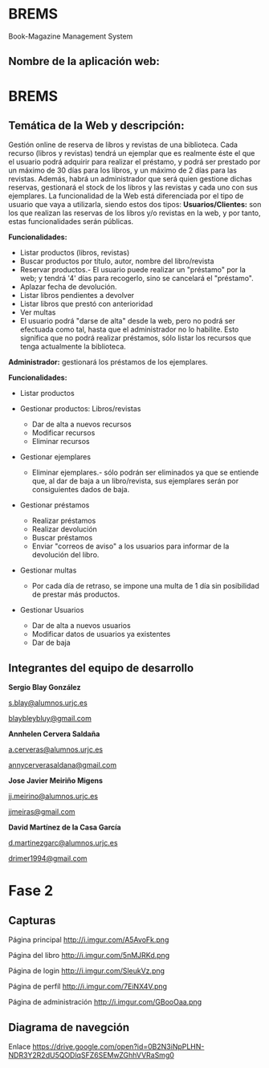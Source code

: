 # BREMS
Book-Magazine Management System

## Nombre de la aplicación web: 
# BREMS

## Temática de la Web y descripción: 
Gestión online de reserva de libros y revistas de una biblioteca.
Cada recurso (libros y revistas) tendrá un ejemplar que es realmente éste el que el usuario podrá adquirir para realizar el préstamo, y podrá ser prestado por un máximo de 30 días para los libros, y un máximo de 2 días para las revistas.
Además, habrá un administrador que será quien gestione dichas reservas, gestionará el stock de los libros y las revistas y cada uno con sus ejemplares.
La funcionalidad de la Web está diferenciada por el tipo de usuario que vaya a utilizarla, siendo estos dos tipos: 
**Usuarios/Clientes:** son los que realizan las reservas de los libros y/o revistas en la web, y por tanto, estas funcionalidades serán públicas.

__Funcionalidades:__
* Listar productos (libros, revistas)
* Buscar productos por título, autor, nombre del libro/revista
* Reservar productos.- El usuario puede realizar un  "préstamo" por la web;  y tendrá '4' días para recogerlo, sino se cancelará el "préstamo".
* Aplazar fecha de devolución.
* Listar libros pendientes a devolver
* Listar libros que prestó con anterioridad
* Ver multas
* El usuario podrá "darse de alta" desde la web, pero no podrá ser efectuada como tal, hasta que el administrador no lo habilite. Esto significa que no podrá realizar préstamos, sólo listar los recursos que tenga actualmente la biblioteca.

**Administrador:** gestionará los préstamos de los ejemplares.

__Funcionalidades:__
* Listar productos
* Gestionar productos: Libros/revistas
  * Dar de alta a nuevos recursos
  * Modificar recursos
  * Eliminar recursos

* Gestionar ejemplares
  * Eliminar ejemplares.- sólo podrán ser eliminados ya que se entiende que, al dar de baja a un libro/revista, sus ejemplares serán por consiguientes dados de baja.

* Gestionar préstamos
  * Realizar préstamos
  * Realizar devolución
  * Buscar préstamos
  * Enviar "correos de aviso" a los usuarios para informar de la devolución del libro.

* Gestionar multas
  * Por cada día de retraso, se impone una multa de 1 día sin posibilidad de prestar más productos.

* Gestionar Usuarios
  * Dar de alta a nuevos usuarios
  * Modificar datos de usuarios ya existentes
  * Dar de baja

## Integrantes del equipo de desarrollo

__Sergio Blay González__

s.blay@alumnos.urjc.es

blaybleybluy@gmail.com

__Annhelen Cervera Saldaña__

a.cerveras@alumnos.urjc.es

annycerverasaldana@gmail.com

__Jose Javier Meiriño Migens__

jj.meirino@alumnos.urjc.es

jjmeiras@gmail.com

__David Martínez de la Casa García__

d.martinezgarc@alumnos.urjc.es

drimer1994@gmail.com

# Fase 2

## Capturas
Página principal http://i.imgur.com/A5AvoFk.png

Página del libro http://i.imgur.com/5nMJRKd.png

Página de login http://i.imgur.com/SleukVz.png

Página de perfíl http://i.imgur.com/7EiNX4V.png

Página de administración http://i.imgur.com/GBooOaa.png

## Diagrama de navegción
Enlace https://drive.google.com/open?id=0B2N3iNpPLHN-NDR3Y2R2dU5QODlqSFZ6SEMwZGhhVVRaSmg0
